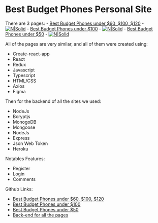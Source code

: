 # Best Budget Phones Personal Site

There are 3 pages:
    - [Best Budget Phones under $60, $100, $120](http://under-120.bestbudgetphones.technology/)
    - [![N|Solid](https://i.ibb.co/60bq05Y/firefox-rn-Fia6ycm2.png)](http://under-120.bestbudgetphones.technology/)
    - [Best Budget Phones under $100](http://under-100.bestbudgetphones.technology/)
    - [![N|Solid](https://i.ibb.co/7CKQNft/under50.png)](http://under-120.bestbudgetphones.technology/)
    - [Best Budget Phones under $50](http://under-50.bestbudgetphones.technology/)
    - [![N|Solid](https://i.ibb.co/608twW9/under100.png)](http://under-120.bestbudgetphones.technology/)
    
All of the pages are very similar, and all of them were created using:
  - Create-react-app
  - React
  - Redux
  - Javascript
  - Typescript
  - HTML/CSS
  - Axios
  - Figma


Then for the backend of all the sites we used:
  - NodeJs
  - Bcryptjs
  - MonogoDB
  - Mongoose
  - NodeJs
  - Express
  - Json Web Token
  - Heroku

Notables Features:
  - Register
  - Login
  - Comments

Github Links:
  - [Best Budget Phones under $60, $100, $120](https://github.com/Tonymndz/BestBudgetPhones)
  - [Best Budget Phones under $100](https://github.com/Tonymndz/BestBudgetPhonesUnder100)
  - [Best Budget Phones under $50](https://github.com/Tonymndz/BestBudgetPhonesUnder50)
  - [Back-end for all the pages](https://github.com/Tonymndz/BackendForBestBudgetPhones)
